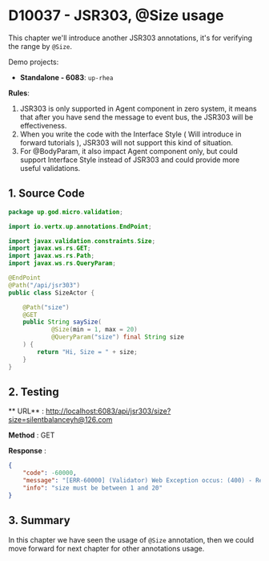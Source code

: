# D10037 - JSR303, @Size usage

This chapter we'll introduce another JSR303 annotations, it's for verifying the range by `@Size`.

Demo projects:

* **Standalone - 6083**: `up-rhea`

**Rules**:

1. JSR303 is only supported in Agent component in zero system, it means that after you have send the message to event
   bus, the JSR303 will be effectiveness.
2. When you write the code with the Interface Style \( Will introduce in forward tutorials \), JSR303 will not support
   this kind of situation.
3. For @BodyParam, it also impact Agent component only, but could support Interface Style instead of JSR303 and could
   provide more useful validations.

## 1. Source Code

```java
package up.god.micro.validation;

import io.vertx.up.annotations.EndPoint;

import javax.validation.constraints.Size;
import javax.ws.rs.GET;
import javax.ws.rs.Path;
import javax.ws.rs.QueryParam;

@EndPoint
@Path("/api/jsr303")
public class SizeActor {

    @Path("size")
    @GET
    public String saySize(
            @Size(min = 1, max = 20)
            @QueryParam("size") final String size
    ) {
        return "Hi, Size = " + size;
    }
}
```

## 2. Testing

**
URL** : [http://localhost:6083/api/jsr303/size?size=silentbalanceyh@126.com](http://localhost:6083/api/jsr303/size?size=silentbalanceyh@126.com)

**Method** :  GET

**Response** :

```json
{
    "code": -60000,
    "message": "[ERR-60000] (Validator) Web Exception occus: (400) - Request validation failure, class = class up.god.micro.validation.SizeActor, method = public java.lang.String up.god.micro.validation.SizeActor.saySize(java.lang.String), message = size must be between 1 and 20.",
    "info": "size must be between 1 and 20"
}
```

## 3. Summary

In this chapter we have seen the usage of `@Size` annotation, then we could move forward for next chapter for other
annotations usage.



